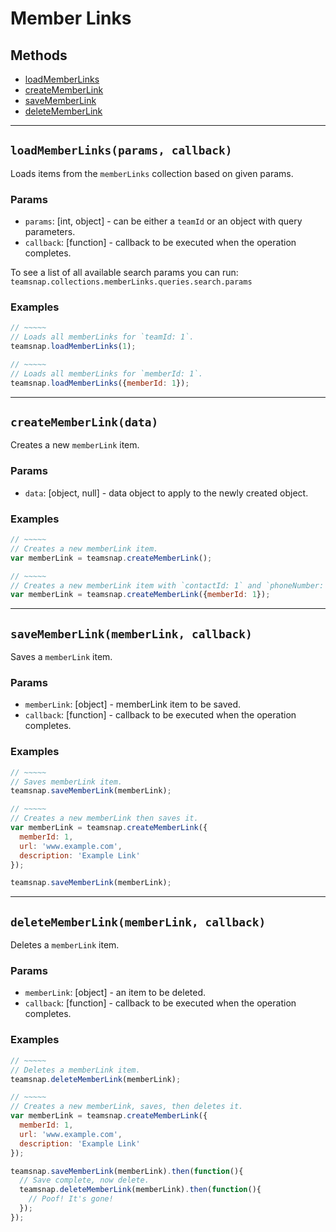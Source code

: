 # Member Links

## Methods

- [loadMemberLinks](#loadMemberLinks)
- [createMemberLink](#createMemberLink)
- [saveMemberLink](#saveMemberLink)
- [deleteMemberLink](#deleteMemberLink)


---
<a id="loadMemberLinks"></a>
## `loadMemberLinks(params, callback)`
Loads items from the `memberLinks` collection based on given params.

### Params
* `params`: [int, object] - can be either a `teamId` or an object with query parameters.
* `callback`: [function] - callback to be executed when the operation completes.

To see a list of all available search params you can run:
`teamsnap.collections.memberLinks.queries.search.params`

### Examples
```javascript
// ~~~~~
// Loads all memberLinks for `teamId: 1`.
teamsnap.loadMemberLinks(1);

// ~~~~~
// Loads all memberLinks for `memberId: 1`.
teamsnap.loadMemberLinks({memberId: 1});
```


---


<a id="createMemberLink"></a>
## `createMemberLink(data)`
Creates a new `memberLink` item.

### Params
* `data`: [object, null] - data object to apply to the newly created object.

### Examples
```javascript
// ~~~~~
// Creates a new memberLink item.
var memberLink = teamsnap.createMemberLink();

// ~~~~~
// Creates a new memberLink item with `contactId: 1` and `phoneNumber: 1`.
var memberLink = teamsnap.createMemberLink({memberId: 1});
```


---


<a id="saveMemberLink"></a>
## `saveMemberLink(memberLink, callback)`
Saves a `memberLink` item.

### Params
* `memberLink`: [object] - memberLink item to be saved.
* `callback`: [function] - callback to be executed when the operation completes.

### Examples
```javascript
// ~~~~~
// Saves memberLink item.
teamsnap.saveMemberLink(memberLink);

// ~~~~~
// Creates a new memberLink then saves it.
var memberLink = teamsnap.createMemberLink({
  memberId: 1,
  url: 'www.example.com',
  description: 'Example Link'
});

teamsnap.saveMemberLink(memberLink);
```


---


<a id="deleteMemberLink"></a>
## `deleteMemberLink(memberLink, callback)`
Deletes a `memberLink` item.

### Params
* `memberLink`: [object] - an item to be deleted.
* `callback`: [function] - callback to be executed when the operation completes.

### Examples
```javascript
// ~~~~~
// Deletes a memberLink item.
teamsnap.deleteMemberLink(memberLink);

// ~~~~~
// Creates a new memberLink, saves, then deletes it.
var memberLink = teamsnap.createMemberLink({
  memberId: 1,
  url: 'www.example.com',
  description: 'Example Link'
});

teamsnap.saveMemberLink(memberLink).then(function(){
  // Save complete, now delete.
  teamsnap.deleteMemberLink(memberLink).then(function(){
    // Poof! It's gone!
  });
});
```

